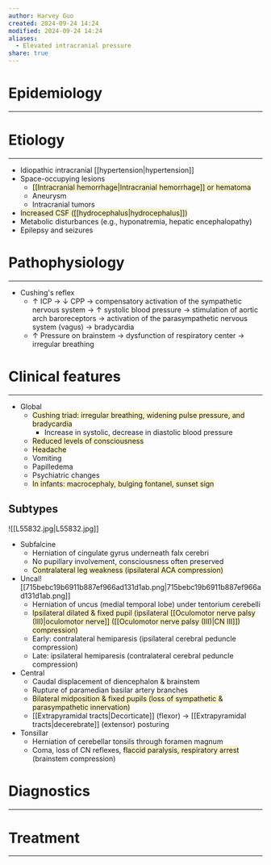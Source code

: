 ```yaml
---
author: Harvey Guo
created: 2024-09-24 14:24
modified: 2024-09-24 14:24
aliases:
  - Elevated intracranial pressure
share: true
---
```

# Epidemiology
---


# Etiology
---
- Idiopathic intracranial [[hypertension|hypertension]]
- Space-occupying lesions
	- <span style="background:rgba(240, 200, 0, 0.2)">[[Intracranial hemorrhage|Intracranial hemorrhage]] or hematoma</span>
	- Aneurysm 
	- Intracranial tumors
- <span style="background:rgba(240, 200, 0, 0.2)">Increased CSF ([[hydrocephalus|hydrocephalus]]) </span>
- Metabolic disturbances (e.g., hyponatremia, hepatic encephalopathy)
- Epilepsy and seizures 

# Pathophysiology
---
- Cushing's reflex
	- ↑ ICP → ↓ CPP → compensatory activation of the sympathetic nervous system → ↑ systolic blood pressure → stimulation of aortic arch baroreceptors → activation of the parasympathetic nervous system (vagus) → bradycardia 
	- ↑ Pressure on brainstem → dysfunction of respiratory center → irregular breathing

# Clinical features
---
- Global
	- <span style="background:rgba(240, 200, 0, 0.2)">Cushing triad: irregular breathing, widening pulse pressure, and bradycardia</span>
		- Increase in systolic, decrease in diastolic blood pressure
	- <span style="background:rgba(240, 200, 0, 0.2)">Reduced levels of consciousness</span>
	- <span style="background:rgba(240, 200, 0, 0.2)">Headache</span> 
	- Vomiting 
	- Papilledema  
	- Psychiatric changes 
	- <span style="background:rgba(240, 200, 0, 0.2)">In infants: macrocephaly, bulging fontanel, sunset sign</span>
## Subtypes
![[L55832.jpg|L55832.jpg]]
- Subfalcine
	- Herniation of cingulate gyrus underneath falx cerebri
	- No pupillary involvement, consciousness often preserved
	- <span style="background:rgba(240, 200, 0, 0.2)">Contralateral leg weakness (ipsilateral ACA compression)</span>
- Uncal![[715bebc19b6911b887ef966ad131d1ab.png|715bebc19b6911b887ef966ad131d1ab.png]]
	- Herniation of uncus (medial temporal lobe) under tentorium cerebelli
	- <span style="background:rgba(240, 200, 0, 0.2)">Ipsilateral dilated & fixed pupil (ipsilateral [[Oculomotor nerve palsy (III)|oculomotor nerve]] ([[Oculomotor nerve palsy (III)|CN III]]) compression)</span>
	- Early: contralateral hemiparesis (ipsilateral cerebral peduncle compression)
	- Late: ipsilateral hemiparesis (contralateral cerebral peduncle compression)
- Central
	- Caudal displacement of diencephalon & brainstem
	- Rupture of paramedian basilar artery branches
	- <span style="background:rgba(240, 200, 0, 0.2)">Bilateral midposition & fixed pupils (loss of sympathetic & parasympathetic innervation)</span>
	- [[Extrapyramidal tracts|Decorticate]] (flexor) → [[Extrapyramidal tracts|decerebrate]] (extensor) posturing
- Tonsillar
	- Herniation of cerebellar tonsils through foramen magnum
	- Coma, loss of CN reflexes, <span style="background:rgba(240, 200, 0, 0.2)">flaccid paralysis, respiratory arrest</span> (brainstem compression)
# Diagnostics
---


# Treatment
---

